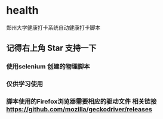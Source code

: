 # health
郑州大学健康打卡系统自动健康打卡脚本
## 记得右上角 Star 支持一下

### 使用selenium 创建的物理脚本
### 仅供学习使用
### 脚本使用的Firefox浏览器需要相应的驱动文件 相关链接 https://github.com/mozilla/geckodriver/releases
